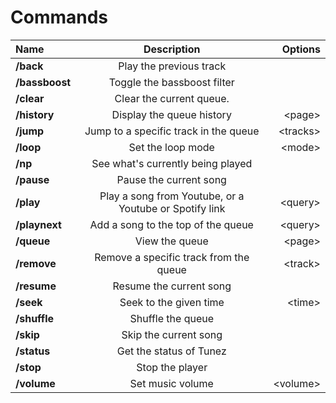# Commands

|      Name      |                      Description                       |  Options  |
|:---------------|:------------------------------------------------------:|----------:|
|   **/back**    |                Play the previous track                 |           |
| **/bassboost** |              Toggle the bassboost filter               |           |
|   **/clear**   |                Clear the current queue.                |           |
|  **/history**  |               Display the queue history                |  \<page>  |
|   **/jump**    |         Jump to a specific track in the queue          | \<tracks> |
|   **/loop**    |                   Set the loop mode                    |  \<mode>  |
|    **/np**     |           See what's currently being played            |           |
|   **/pause**   |                 Pause the current song                 |           |
|   **/play**    | Play a song from Youtube, or a Youtube or Spotify link | \<query>  |
| **/playnext**  |           Add a song to the top of the queue           | \<query>  |
|   **/queue**   |                     View the queue                     |  \<page>  |
|  **/remove**   |         Remove a specific track from the queue         | \<track>  |
|  **/resume**   |                Resume the current song                 |           |
|   **/seek**    |                 Seek to the given time                 |  \<time>  |
|  **/shuffle**  |                   Shuffle the queue                    |           |
|   **/skip**    |                 Skip the current song                  |           |
|  **/status**   |                Get the status of Tunez                 |           |
|   **/stop**    |                    Stop the player                     |           |
|  **/volume**   |                    Set music volume                    | \<volume> |